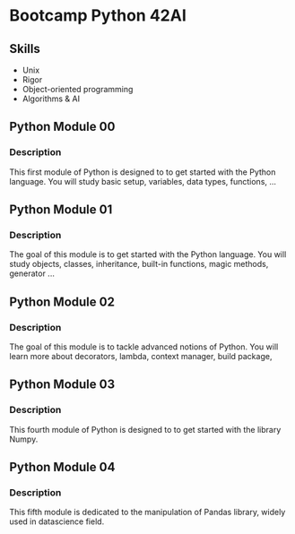 # Bootcamp Python 42AI

## Skills
* Unix
* Rigor
* Object-oriented programming
* Algorithms & AI

## Python Module 00

### Description
This first module of Python is designed to to get started with the Python language. You will study basic setup, variables, data types, functions, ...

## Python Module 01

### Description
The goal of this module is to get started with the Python language. You will study objects, classes, inheritance, built-in functions, magic methods, generator ...

## Python Module 02

### Description
The goal of this module is to tackle advanced notions of Python. You will learn more about decorators, lambda, context manager, build package,

## Python Module 03

### Description
This fourth module of Python is designed to to get started with the library Numpy.

## Python Module 04

### Description
This fifth module is dedicated to the manipulation of Pandas library, widely used in datascience field.
